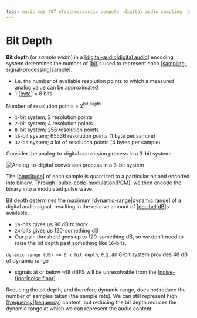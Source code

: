 ```yaml
---
tags: music mus-407 electroacoustic computer digital audio sampling  bit-depth dynamic-range quantization
---
```


# Bit Depth

**Bit depth** (or _sample width_) in a [[digital-audio|digital audio]] encoding system determines the number of [[bit]]s used to represent each [[sampling-signal-processing|sample]].

- i.e. the number of available resolution points to which a measured analog value can be approximated
- 1 [[byte]] = 8 bits

Number of resolution points = $2^{\text{bit depth}}$

- `1`-bit system; 2 resolution points
- `2`-bit system; 4 resolution points
- `8`-bit system; 256 resolution points
- `16`-bit system; 65536 resolution points (1 byte per sample)
- `32`-bit system; a lot of resolution points (4 bytes per sample)

Consider the analog-to-digital conversion process in a 3-bit system:

![Analog-to-digital conversion process in a 3-bit system](../attachments/analog-to-digital-conversion-3-bit.png)

The [[amplitude]] of each sample is quantized to a particular bit and encoded into binary. Through [[pulse-code-modulation|PCM]], we then encode the binary into a modulated pulse wave.

Bit depth determines the maximum [[dynamic-range|dynamic range]] of a digital audio signal, resulting in the relative amount of [[decibel|dB]]s available.

- `16`-bits gives us 96 dB to work
- `24`-bits gives us 120-something dB
- Our pain threshold goes up to 120-something dB, so we don't need to raise the bit depth past something like `16`-bits.

`dynamic range (dB) ~= 6 x bit depth`, e.g. an 8-bit system provides 48 dB of dynamic range

- signals at or below -48 dBFS will be unresolvable from the [[noise-floor|noise floor]]

Reducing the bit depth, and therefore dynamic range, does _not_ reduce the number of samples taken (the sample rate). We can still represent high [[frequency|frequency]] content, but reducing the bit depth reduces the dynamic range at which we can represent the audio content.

[//begin]: # "Autogenerated link references for markdown compatibility"
[digital-audio|digital audio]: digital-audio "Digital Audio"
[bit]: bit "Bit"
[sampling-signal-processing|sample]: sampling-signal-processing "Sampling (Signal Processing)"
[byte]: byte "Byte"
[amplitude]: amplitude "Amplitude"
[pulse-code-modulation|PCM]: pulse-code-modulation "Pulse Code Modulation"
[dynamic-range|dynamic range]: dynamic-range "Dynamic Range"
[decibel|dB]: decibel "Decibel"
[noise-floor|noise floor]: noise-floor "Noise Floor"
[frequency|frequency]: frequency "Frequency"
[//end]: # "Autogenerated link references"